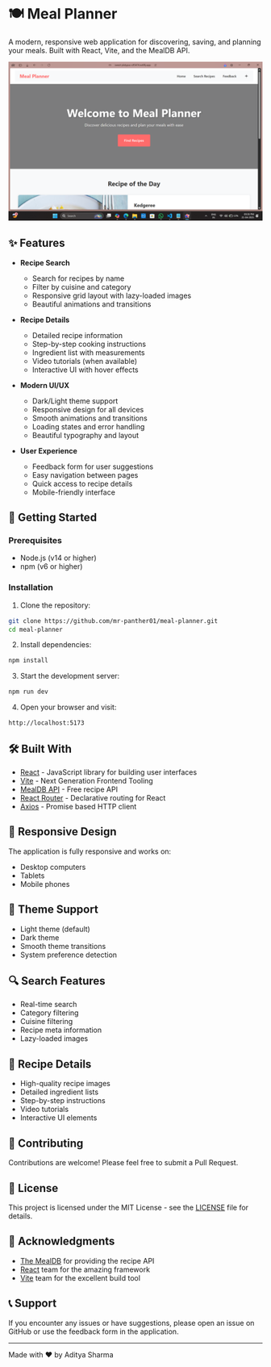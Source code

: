 # 🍽️ Meal Planner

A modern, responsive web application for discovering, saving, and planning your meals. Built with React, Vite, and the MealDB API.

![Meal Planner Screenshot](public/screenshot.png)

## ✨ Features

- **Recipe Search**
  - Search for recipes by name
  - Filter by cuisine and category
  - Responsive grid layout with lazy-loaded images
  - Beautiful animations and transitions

- **Recipe Details**
  - Detailed recipe information
  - Step-by-step cooking instructions
  - Ingredient list with measurements
  - Video tutorials (when available)
  - Interactive UI with hover effects

- **Modern UI/UX**
  - Dark/Light theme support
  - Responsive design for all devices
  - Smooth animations and transitions
  - Loading states and error handling
  - Beautiful typography and layout

- **User Experience**
  - Feedback form for user suggestions
  - Easy navigation between pages
  - Quick access to recipe details
  - Mobile-friendly interface

## 🚀 Getting Started

### Prerequisites

- Node.js (v14 or higher)
- npm (v6 or higher)

### Installation

1. Clone the repository:
```bash
git clone https://github.com/mr-panther01/meal-planner.git
cd meal-planner
```

2. Install dependencies:
```bash
npm install
```

3. Start the development server:
```bash
npm run dev
```

4. Open your browser and visit:
```
http://localhost:5173
```

## 🛠️ Built With

- [React](https://reactjs.org/) - JavaScript library for building user interfaces
- [Vite](https://vitejs.dev/) - Next Generation Frontend Tooling
- [MealDB API](https://www.themealdb.com/) - Free recipe API
- [React Router](https://reactrouter.com/) - Declarative routing for React
- [Axios](https://axios-http.com/) - Promise based HTTP client

## 📱 Responsive Design

The application is fully responsive and works on:
- Desktop computers
- Tablets
- Mobile phones

## 🎨 Theme Support

- Light theme (default)
- Dark theme
- Smooth theme transitions
- System preference detection

## 🔍 Search Features

- Real-time search
- Category filtering
- Cuisine filtering
- Recipe meta information
- Lazy-loaded images

## 📝 Recipe Details

- High-quality recipe images
- Detailed ingredient lists
- Step-by-step instructions
- Video tutorials
- Interactive UI elements

## 🤝 Contributing

Contributions are welcome! Please feel free to submit a Pull Request.

## 📄 License

This project is licensed under the MIT License - see the [LICENSE](LICENSE) file for details.

## 🙏 Acknowledgments

- [The MealDB](https://www.themealdb.com/) for providing the recipe API
- [React](https://reactjs.org/) team for the amazing framework
- [Vite](https://vitejs.dev/) team for the excellent build tool

## 📞 Support

If you encounter any issues or have suggestions, please open an issue on GitHub or use the feedback form in the application.

---

Made with ❤️ by Aditya Sharma

